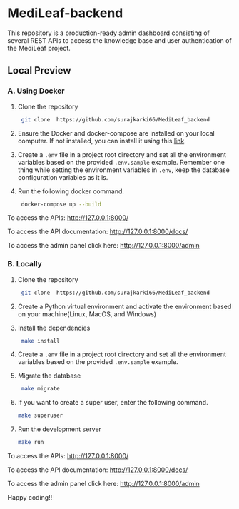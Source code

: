 # MediLeaf-backend
This repository is a production-ready admin dashboard consisting of several REST APIs to access the knowledge base and user authentication of the MediLeaf project.

## Local Preview

### A. Using Docker
1. Clone the repository
   ```bash
    git clone  https://github.com/surajkarki66/MediLeaf_backend
    ``` 
2. Ensure the Docker and docker-compose are installed on your local computer. If not installed, you can install it using this [link](https://docs.docker.com/engine/install/).
3. Create a `.env` file in a project root directory and set all the environment variables based on the provided `.env.sample` example. Remember one thing while setting the environment variables in `.env`, keep the database configuration variables as it is.
   
4. Run the following docker command.

   ```bash
    docker-compose up --build
    ```

To access the APIs: http://127.0.0.1:8000/

To access the API documentation: http://127.0.0.1:8000/docs/

To access the admin panel click here: http://127.0.0.1:8000/admin


### B. Locally
1. Clone the repository
   ```bash
    git clone  https://github.com/surajkarki66/MediLeaf_backend
    ```

2. Create a Python virtual environment and activate the environment based on your machine(Linux, MacOS, and Windows)

3. Install the dependencies
   ```bash
    make install
   ```
4. Create a `.env` file in a project root directory and set all the environment variables based on the provided `.env.sample` example.

5. Migrate the database
   ```bash
    make migrate
    ```

6. If you want to create a super user, enter the following command.
    ```bash
    make superuser
    ```

7. Run the development server
    ```bash
    make run
    ```

To access the APIs: http://127.0.0.1:8000/

To access the API documentation: http://127.0.0.1:8000/docs/

To access the admin panel click here: http://127.0.0.1:8000/admin


Happy coding!!
